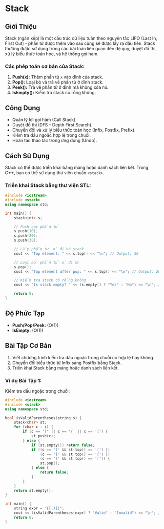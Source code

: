 # Stack

## Giới Thiệu
Stack (ngăn xếp) là một cấu trúc dữ liệu tuân theo nguyên tắc LIFO (Last In, First Out) - phần tử được thêm vào sau cùng sẽ được lấy ra đầu tiên. Stack thường được sử dụng trong các bài toán liên quan đến đệ quy, duyệt đồ thị, xử lý biểu thức toán học, và hệ thống gọi hàm.

### Các phép toán cơ bản của Stack:
1. **Push(x):** Thêm phần tử `x` vào đỉnh của stack.
2. **Pop():** Loại bỏ và trả về phần tử ở đỉnh stack.
3. **Peek():** Trả về phần tử ở đỉnh mà không xóa nó.
4. **IsEmpty():** Kiểm tra stack có rỗng không.

## Công Dụng
- Quản lý lời gọi hàm (Call Stack).
- Duyệt đồ thị (DFS - Depth First Search).
- Chuyển đổi và xử lý biểu thức toán học (Infix, Postfix, Prefix).
- Kiểm tra dấu ngoặc hợp lệ trong chuỗi.
- Hoàn tác thao tác trong ứng dụng (Undo).

## Cách Sử Dụng
Stack có thể được triển khai bằng mảng hoặc danh sách liên kết. Trong C++, bạn có thể sử dụng thư viện chuẩn `<stack>`.

### Triển khai Stack bằng thư viện STL:
```cpp
#include <iostream>
#include <stack>
using namespace std;

int main() {
    stack<int> s;

    // Push các phần tử
    s.push(10);
    s.push(20);
    s.push(30);

    // Lấy phần tử ở đỉnh stack
    cout << "Top element: " << s.top() << "\n"; // Output: 30

    // Loại bỏ phần tử ở đỉnh
    s.pop();
    cout << "Top element after pop: " << s.top() << "\n"; // Output: 20

    // Kiểm tra stack có rỗng không
    cout << "Is stack empty? " << (s.empty() ? "Yes" : "No") << "\n"; // Output: No

    return 0;
}
```

## Độ Phức Tạp
- **Push/Pop/Peek:** \(O(1)\)
- **IsEmpty:** \(O(1)\)

## Bài Tập Cơ Bản
1. Viết chương trình kiểm tra dấu ngoặc trong chuỗi có hợp lệ hay không.
2. Chuyển đổi biểu thức từ Infix sang Postfix bằng Stack.
3. Triển khai Stack bằng mảng hoặc danh sách liên kết.

### Ví dụ Bài Tập 1:
Kiểm tra dấu ngoặc trong chuỗi:
```cpp
#include <iostream>
#include <stack>
using namespace std;

bool isValidParentheses(string s) {
    stack<char> st;
    for (char c : s) {
        if (c == '(' || c == '{' || c == '[') {
            st.push(c);
        } else {
            if (st.empty()) return false;
            if ((c == ')' && st.top() == '(') ||
                (c == '}' && st.top() == '{') ||
                (c == ']' && st.top() == '[')) {
                st.pop();
            } else {
                return false;
            }
        }
    }
    return st.empty();
}

int main() {
    string expr = "{[()]}";
    cout << (isValidParentheses(expr) ? "Valid" : "Invalid") << "\n"; // Output: Valid
    return 0;
}
```
